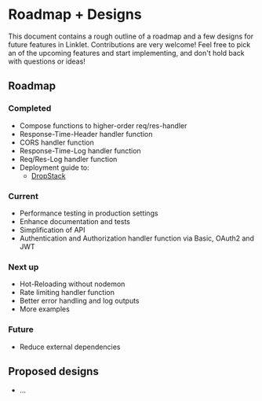 # Roadmap + Designs

This document contains a rough outline of a roadmap and a few designs for future features in Linklet. Contributions are very welcome! Feel free to pick an of the upcoming features and start implementing, and don't hold back with questions or ideas!

## Roadmap

### Completed

* Compose functions to higher-order req/res-handler
* Response-Time-Header handler function
* CORS handler function
* Response-Time-Log handler function
* Req/Res-Log handler function
* Deployment guide to:
  * [DropStack](https://dropstack.run)

### Current

* Performance testing in production settings
* Enhance documentation and tests
* Simplification of API
* Authentication and Authorization handler function via Basic, OAuth2 and JWT

### Next up

* Hot-Reloading without nodemon
* Rate limiting handler function
* Better error handling and log outputs
* More examples

### Future

* Reduce external dependencies

## Proposed designs

* ...